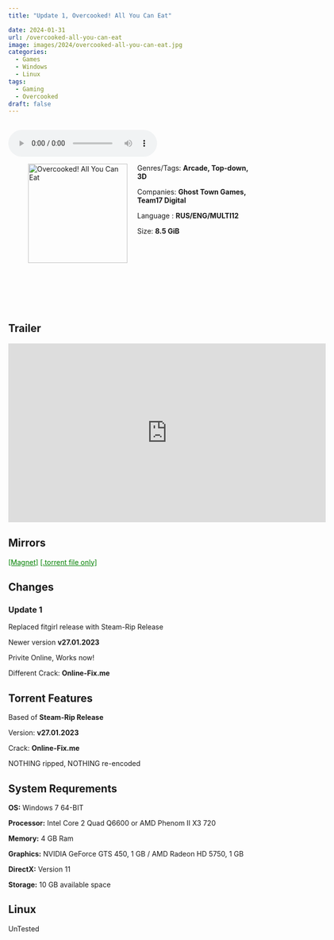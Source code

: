 ```yaml
---
title: "Update 1, Overcooked! All You Can Eat"

date: 2024-01-31
url: /overcooked-all-you-can-eat
image: images/2024/overcooked-all-you-can-eat.jpg
categories:
  - Games
  - Windows
  - Linux
tags:
  - Gaming
  - Overcooked
draft: false
---
```

##

<style>
  body.dark-mode,
  body.dark-mode main * {
    background: url('/images/2024/overcooked-all-you-can-eat.png') center center fixed no-repeat;
    background-size: 100% 100%;
    background-size: cover;
    color: #f5f5f5;
  }
</style>
<script>
    document.addEventListener('DOMContentLoaded', function () {
        var body = document.body;
        var switcher = document.querySelector('.js-toggle');
                body.classList.add('dark-mode');
                // Save user preference in storage
                localStorage.setItem('darkMode', 'true');
            
        });
</script>

<audio controls autoplay>
  <source src="/audio/overcooked-all-you-can-eat.mp3" type="audio/mp3">
  Your browser does not support the audio tag.
</audio>

<figure style="float: left; margin-right: 20px;">
  <img src="/images/2024/overcooked-all-you-can-eat.jpg" alt="Overcooked! All You Can Eat" style="width: 200px;">
</figure>

Genres/Tags: **Arcade, Top-down, 3D**

Companies: **Ghost Town Games, Team17 Digital**

Language : **RUS/ENG/MULTI12**

Size: **8.5 GiB**
# ⠀
# ⠀

## Trailer
<iframe width="640" height="360" src="https://www.youtube.com/embed/v9R7GMZw81E" title="Overcooked! All You Can Eat - Launch Trailer" frameborder="0" allow="accelerometer; autoplay; clipboard-write; encrypted-media; gyroscope; picture-in-picture; web-share" allowfullscreen></iframe>

## Mirrors
<a href="magnet:?xt=urn:btih:4IORL4DWQ3UMDLBX6JVL6QGLMA53536C&dn=Overcooked%20All%20You%20Can%20Eat" style="color: green;">[Magnet]</a>
<a href="https://www.dropbox.com/scl/fi/gdj8qeqhn5j5jcrk4xw8h/Overcooked-All-You-Can-Eat.torrent?rlkey=n8fgqfxjcebr40uwnsa5trkkm&dl=1" style="color: green;">[.torrent file only]</a>

## Changes

### Update 1

Replaced fitgirl release with Steam-Rip Release

Newer version **v27.01.2023**

Privite Online, Works now!

Different Crack: **Online-Fix.me**

## Torrent Features
Based of **Steam-Rip Release**

Version: **v27.01.2023**

Crack: **Online-Fix.me**

NOTHING ripped, NOTHING re-encoded

## System Requrements
**OS:** Windows 7 64-BIT

**Processor:** Intel Core 2 Quad Q6600 or AMD Phenom II X3 720

**Memory:** 4 GB Ram

**Graphics:** NVIDIA GeForce GTS 450, 1 GB / AMD Radeon HD 5750, 1 GB

**DirectX:** Version 11

**Storage:** 10 GB available space

## Linux

UnTested